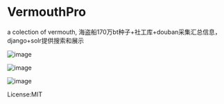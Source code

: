 VermouthPro
===========

a colection of vermouth,  海盗船170万bt种子+社工库+douban采集汇总信息，django+solr提供搜索和展示

![image](https://github.com/yasongxu/vermouth/blob/master/docs/gulu.png)

![image](https://github.com/yasongxu/vermouth/blob/master/docs/vermouth.png?raw=true)

![image](https://github.com/yasongxu/vermouth/blob/master/docs/info.png?raw=true)

License:MIT
